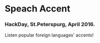 # Speach Accent
### HackDay, St.Peterspurg, April 2016. 

Listen popular foreign languages' accents!

